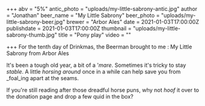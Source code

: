 +++
abv = "5%"
antic_photo = "uploads/my-little-sabrony-antic.jpg"
author = "Jonathan"
beer_name = "My Little Sabrony"
beer_photo = "uploads/my-little-sabrony-beer.jpg"
brewer = "Arbor Ales"
date = 2021-01-03T17:00:00Z
publishdate = 2021-01-03T17:00:00Z
thumbnail = "uploads/my-little-sabrony-thumb.jpg"
title = "Pony play"
video = ""

+++
For the tenth day of Drinkmas, the Beerman brought to me : My Little Sabrony from Arbor Ales

It's been a tough old year, a bit of a '_mare_. Sometimes it's tricky to stay _stable_. A little _horsing around_ once in a while can help save you from _foal_ing apart at the seams.

If you're still reading after those dreadful horse puns, why not _hoof_ it over to the donation page and drop a few quid in the box?